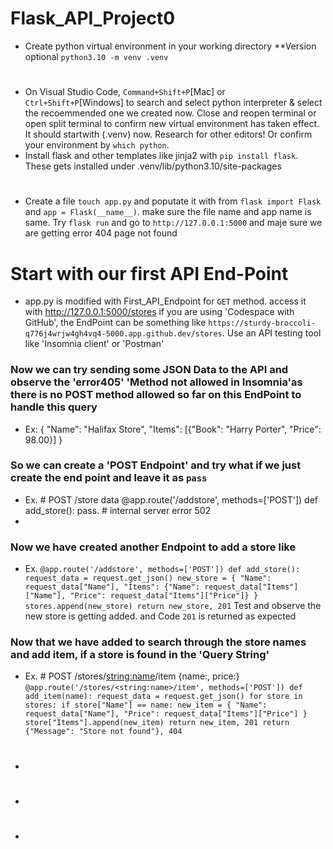 # Flask_API_Project0
*  Create python virtual environment in your working directory **Version optional `python3.10 -m venv .venv`
#
*  On Visual Studio Code, `Command+Shift+P`[Mac] or `Ctrl+Shift+P`[Windows] to search and select python interpreter & select the recoemmended one we created now. Close and reopen terminal or open split terminal to confirm new virtual environment has taken effect. It should startwith (.venv) now. Research for other editors! Or confirm your environment by `which python`.
*  Install flask and other templates like jinja2 with `pip install flask`. These gets installed under .venv/lib/python3.10/site-packages
# 
*  Create a file `touch app.py` and poputate it with from `flask import Flask` and  `app = Flask(__name__)`.  make sure the file name and app name is same. Try `flask run` and go to `http://127.0.0.1:5000` and maje sure we are getting error 404 page not found
# Start with our first API End-Point
* app.py is modified with First_API_Endpoint for `GET` method. access it with http://127.0.0.1:5000/stores
if you are using 'Codespace with GitHub', the EndPoint can be something like `https://sturdy-broccoli-q776j4wrjw4gh4vq4-5000.app.github.dev/stores`. Use an API testing tool like 'Insomnia client' or 'Postman'
### Now we can try sending some JSON Data to the API and observe the 'error405' 'Method not allowed in Insomnia'as there is no POST method allowed so far on this EndPoint to handle this query
* Ex: {
	"Name": "Halifax Store",
	"Items": [{"Book": "Harry Porter", "Price": 98.00}]
}
### So we can create a 'POST Endpoint' and try what if we just create the end point and leave it as `pass` 
* Ex. # POST /store data
@app.route('/addstore', methods=['POST'])
def add_store():
   pass.             # internal server error 502 
*
### Now we have created another Endpoint to add a store like
* Ex. `@app.route('/addstore', methods=['POST'])
def add_store():
    request_data = request.get_json()
    new_store = {
        "Name": request_data["Name"],
        "Items": {"Name": request_data["Items"]["Name"], "Price": request_data["Items"]["Price"]}
    }
    stores.append(new_store)
    return new_store, 201`
Test and observe the new store is getting added. and Code `201` is returned as expected 
### Now that we have added to search through the store names and add item, if a store is found in the 'Query String'
* Ex. # POST /stores/<string:name>/item {name:, price:}
`@app.route('/stores/<string:name>/item', methods=['POST'])
def add_item(name):
    request_data = request.get_json()
    for store in stores:
        if store["Name"] == name:
            new_item = {
                "Name": request_data["Name"],
                "Price": request_data["Items"]["Price"]
            }
            store["Items"].append(new_item)
            return new_item, 201
    return {"Message": "Store not found"}, 404`
#
*
#
*
#
*


    
                                                                                                            